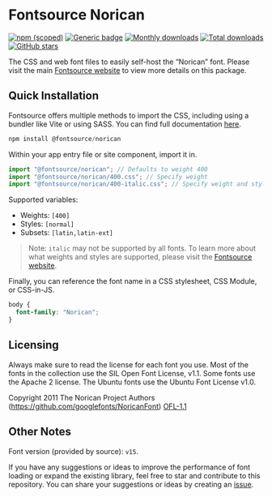 # Fontsource Norican

[![npm (scoped)](https://img.shields.io/npm/v/@fontsource/norican?color=brightgreen)](https://www.npmjs.com/package/@fontsource/norican) [![Generic badge](https://img.shields.io/badge/fontsource-passing-brightgreen)](https://github.com/fontsource/fontsource) [![Monthly downloads](https://badgen.net/npm/dm/@fontsource/norican)](https://github.com/fontsource/fontsource) [![Total downloads](https://badgen.net/npm/dt/@fontsource/norican)](https://github.com/fontsource/fontsource) [![GitHub stars](https://img.shields.io/github/stars/fontsource/fontsource.svg?style=social&label=Star)](https://github.com/fontsource/fontsource/stargazers)

The CSS and web font files to easily self-host the “Norican” font. Please visit the main [Fontsource website](https://fontsource.org/fonts/norican) to view more details on this package.

## Quick Installation

Fontsource offers multiple methods to import the CSS, including using a bundler like Vite or using SASS. You can find full documentation [here](https://fontsource.org/docs/getting-started/introduction).

```javascript
npm install @fontsource/norican
```

Within your app entry file or site component, import it in.

```javascript
import "@fontsource/norican"; // Defaults to weight 400
import "@fontsource/norican/400.css"; // Specify weight
import "@fontsource/norican/400-italic.css"; // Specify weight and style
```

Supported variables:
- Weights: `[400]`
- Styles: `[normal]`
- Subsets: `[latin,latin-ext]`

> Note: `italic` may not be supported by all fonts. To learn more about what weights and styles are supported, please visit the [Fontsource website](https://fontsource.org/fonts/norican).

Finally, you can reference the font name in a CSS stylesheet, CSS Module, or CSS-in-JS.

```css
body {
  font-family: "Norican";
}
```

## Licensing
Always make sure to read the license for each font you use. Most of the fonts in the collection use the SIL Open Font License, v1.1. Some fonts use the Apache 2 license. The Ubuntu fonts use the Ubuntu Font License v1.0.

Copyright 2011 The Norican Project Authors (https://github.com/googlefonts/NoricanFont)
[OFL-1.1](http://scripts.sil.org/OFL)

## Other Notes
Font version (provided by source): `v15`.

If you have any suggestions or ideas to improve the performance of font loading or expand the existing library, feel free to star and contribute to this repository. You can share your suggestions or ideas by creating an [issue](https://github.com/fontsource/fontsource/issues).